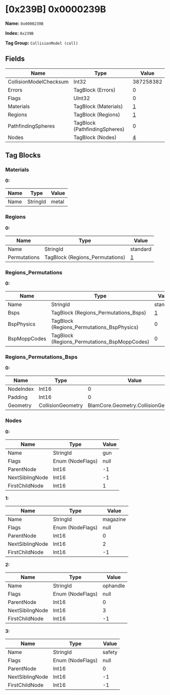 # [0x239B] 0x0000239B

**Name:** ```0x0000239B```

**Index:** ```0x239B```

**Tag Group:** ```CollisionModel (coll)```

## Fields

Name	| Type	| Value
---	|---	|---	|
CollisionModelChecksum	|Int32	|387258382
Errors	|TagBlock (Errors)	|0
Flags	|UInt32	|0
Materials	|TagBlock (Materials)	|[1](#materials)
Regions	|TagBlock (Regions)	|[1](#regions)
PathfindingSpheres	|TagBlock (PathfindingSpheres)	|0
Nodes	|TagBlock (Nodes)	|[4](#nodes)


## Tag Blocks

### Materials

**0:**

Name	| Type	| Value
---	|---	|---	|
Name	|StringId	|metal


### Regions

**0:**

Name	| Type	| Value
---	|---	|---	|
Name	|StringId	|standard
Permutations	|TagBlock (Regions_Permutations)	|[1](#regions_permutations)


### Regions_Permutations

**0:**

Name	| Type	| Value
---	|---	|---	|
Name	|StringId	|standard
Bsps	|TagBlock (Regions_Permutations_Bsps)	|[1](#regions_permutations_bsps)
BspPhysics	|TagBlock (Regions_Permutations_BspPhysics)	|0
BspMoppCodes	|TagBlock (Regions_Permutations_BspMoppCodes)	|0


### Regions_Permutations_Bsps

**0:**

Name	| Type	| Value
---	|---	|---	|
NodeIndex	|Int16	|0
Padding	|Int16	|0
Geometry	|CollisionGeometry	|BlamCore.Geometry.CollisionGeometry


### Nodes

**0:**

Name	| Type	| Value
---	|---	|---	|
Name	|StringId	|gun
Flags	|Enum (NodeFlags)	|null
ParentNode	|Int16	|-1
NextSiblingNode	|Int16	|-1
FirstChildNode	|Int16	|1


**1:**

Name	| Type	| Value
---	|---	|---	|
Name	|StringId	|magazine
Flags	|Enum (NodeFlags)	|null
ParentNode	|Int16	|0
NextSiblingNode	|Int16	|2
FirstChildNode	|Int16	|-1


**2:**

Name	| Type	| Value
---	|---	|---	|
Name	|StringId	|ophandle
Flags	|Enum (NodeFlags)	|null
ParentNode	|Int16	|0
NextSiblingNode	|Int16	|3
FirstChildNode	|Int16	|-1


**3:**

Name	| Type	| Value
---	|---	|---	|
Name	|StringId	|safety
Flags	|Enum (NodeFlags)	|null
ParentNode	|Int16	|0
NextSiblingNode	|Int16	|-1
FirstChildNode	|Int16	|-1


